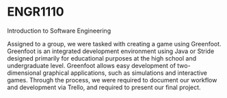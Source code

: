 # ENGR1110
Introduction to Software Engineering

Assigned to a group, we were tasked with creating a game using Greenfoot. Greenfoot is an integrated development environment using Java or Stride designed primarily 
for educational purposes at the high school and undergraduate level. Greenfoot allows easy development of two-dimensional graphical applications, 
such as simulations and interactive games. Through the process, we were required to document our workflow and development via Trello, and required to present
our final project.

